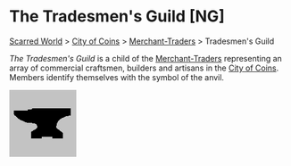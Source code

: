 # The Tradesmen's Guild [NG]

[Scarred World](./scarred-world.md) > [City of Coins](./city-of-coins.md) > [Merchant-Traders](./merchant-traders.md) > Tradesmen's Guild

*The Tradesmen's Guild* is a child of the [Merchant-Traders](./merchant-traders.md) representing an array of commercial craftsmen, builders and artisans in the [City of Coins](./city-of-coins.md). Members identify themselves with the symbol of the anvil.

![](../images/anvil.png)